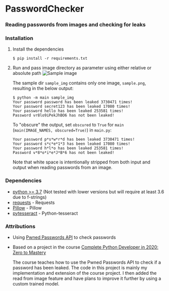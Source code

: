 # PasswordChecker
### Reading passwords from images and checking for leaks

### Installation
1. Install the dependencies
    ```
    $ pip install -r requirements.txt
    ```

2. Run and pass image directory as parameter using either relative or absolute path
    ![Sample image](/../master/sample_img/sample.png?raw=true "Sample passwords to check")
    
    The sample dir `sample_img` contains only one image, `sample.png`, resulting in the below output:
    ```
    $ python -m main sample_img
    Your password password has been leaked 3730471 times!
    Your password secret123 has been leaked 17080 times!
    Your password hello has been leaked 253581 times!
    Password vr8lo9iPekJhBO6 has not been leaked!
    ```
    To "obscure" the output, set `obscured` to `True` for `main` (`main(IMAGE_NAMES, obscured=True)`) in `main.py`:
    ```
    Your password p*s*w*r*d has been leaked 3730471 times!
    Your password s*c*e*1*3 has been leaked 17080 times!
    Your password h*l*o has been leaked 253581 times!
    Password v*8*o*i*e*J*B*6 has not been leaked!
    ```
   Note that white space is intentionally stripped from both input and output when reading passwords from an image.

### Dependencies
* [python >= 3.7](https://www.python.org/downloads/) (Not tested with lower versions but will require at least 3.6 due to f-strings)
* [requests](https://pypi.org/project/requests/) - Requests
* [Pillow](https://pypi.org/project/Pillow/) - Pillow
* [pytesseract](https://pypi.org/project/pytesseract/) - Python-tesseract


### Attributions
* Using [Pwned Passwords API](https://haveibeenpwned.com/API/v3#PwnedPasswords) to check passwords
* Based on a project in the course [Complete Python Developer in 2020: Zero to Mastery](https://www.udemy.com/share/101URoAkofdl9UQXw=/)
    
    The course teaches how to use the Pwned Passwords API to check if a password has been leaked. The code in this project is mainly my implementation and extension of the course project. I then added the read from image feature and have plans to improve it further by using a custom trained model.
